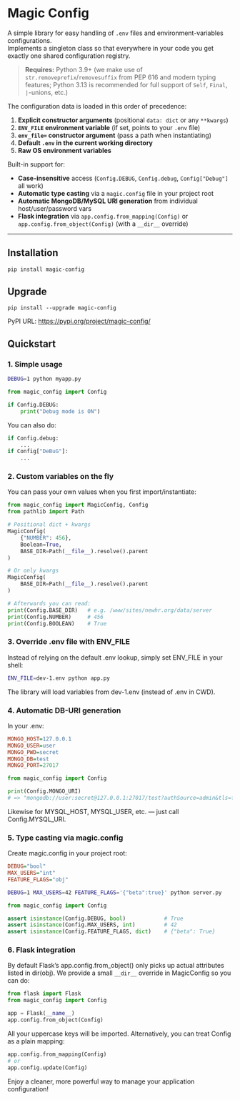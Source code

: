 # Magic Config

A simple library for easy handling of `.env` files and environment-variables configurations.  
Implements a singleton class so that everywhere in your code you get exactly one shared configuration registry.

> **Requires:** Python 3.9+ (we make use of `str.removeprefix`/`removesuffix` from PEP 616 and modern typing features; Python 3.13 is recommended for full support of `Self`, `Final`, `|`-unions, etc.)

The configuration data is loaded in this order of precedence:

1. **Explicit constructor arguments** (positional `data: dict` or any `**kwargs`)  
2. **`ENV_FILE` environment variable** (if set, points to your `.env` file)  
3. **`env_file=` constructor argument** (pass a path when instantiating)  
4. **Default `.env` in the current working directory**  
5. **Raw OS environment variables**  

Built-in support for:

- **Case-insensitive** access (`Config.DEBUG`, `Config.debug`, `Config["Debug"]` all work)  
- **Automatic type casting** via a `magic.config` file in your project root  
- **Automatic MongoDB/MySQL URI generation** from individual host/user/password vars  
- **Flask integration** via `app.config.from_mapping(Config)` or `app.config.from_object(Config)` (with a `__dir__` override)

---

## Installation

```bash
pip install magic-config
```
## Upgrade
```
pip install --upgrade magic-config
```

PyPI URL: https://pypi.org/project/magic-config/

## Quickstart
### 1. Simple usage
```bash
DEBUG=1 python myapp.py
```

```python
from magic_config import Config

if Config.DEBUG:
    print("Debug mode is ON")
```

You can also do:
```python
if Config.debug:
    ...
if Config["DeBuG"]:
    ...
```

### 2. Custom variables on the fly
You can pass your own values when you first import/instantiate:
```python
from magic_config import MagicConfig, Config
from pathlib import Path

# Positional dict + kwargs
MagicConfig(
    {"NUMBER": 456},
    Boolean=True,
    BASE_DIR=Path(__file__).resolve().parent
)

# Or only kwargs
MagicConfig(
    BASE_DIR=Path(__file__).resolve().parent
)

# Afterwards you can read:
print(Config.BASE_DIR)   # e.g. /www/sites/newhr.org/data/server
print(Config.NUMBER)     # 456
print(Config.BOOLEAN)    # True
```

### 3. Override .env file with ENV_FILE
Instead of relying on the default .env lookup, simply set ENV_FILE in your shell:
```bash
ENV_FILE=dev-1.env python app.py
```

The library will load variables from dev-1.env (instead of .env in CWD).

### 4. Automatic DB-URI generation
In your .env:
```ini
MONGO_HOST=127.0.0.1
MONGO_USER=user
MONGO_PWD=secret
MONGO_DB=test
MONGO_PORT=27017
```

```python
from magic_config import Config

print(Config.MONGO_URI)
# => "mongodb://user:secret@127.0.0.1:27017/test?authSource=admin&tls=false"
```

Likewise for MYSQL_HOST, MYSQL_USER, etc. — just call Config.MYSQL_URI.

### 5. Type casting via magic.config
Create magic.config in your project root:
```ini
DEBUG="bool"
MAX_USERS="int"
FEATURE_FLAGS="obj"
```

```bash
DEBUG=1 MAX_USERS=42 FEATURE_FLAGS='{"beta":true}' python server.py
```

```python
from magic_config import Config

assert isinstance(Config.DEBUG, bool)            # True
assert isinstance(Config.MAX_USERS, int)         # 42
assert isinstance(Config.FEATURE_FLAGS, dict)    # {"beta": True}
```

### 6. Flask integration
By default Flask’s app.config.from_object() only picks up actual attributes listed in dir(obj).
We provide a small `__dir__` override in MagicConfig so you can do:
```python
from flask import Flask
from magic_config import Config

app = Flask(__name__)
app.config.from_object(Config)
```

All your uppercase keys will be imported.
Alternatively, you can treat Config as a plain mapping:
```python
app.config.from_mapping(Config)
# or
app.config.update(Config)
```

Enjoy a cleaner, more powerful way to manage your application configuration!
